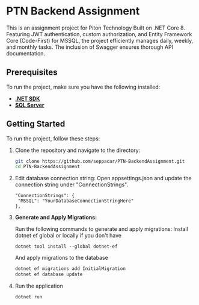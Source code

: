 # PTN Backend Assignment

This is an assignment project for Piton Technology Built on .NET Core 8. Featuring JWT authentication, custom authorization, and Entity Framework Core (Code-First) for MSSQL, the project efficiently manages daily, weekly, and monthly tasks. The inclusion of Swagger ensures thorough API documentation.

## Prerequisites

To run the project, make sure you have the following installed:

- [**.NET SDK**](https://dotnet.microsoft.com/download)
- [**SQL Server**](https://www.microsoft.com/en-us/sql-server/sql-server-downloads)

## Getting Started

To run the project, follow these steps:

1. Clone the repository and navigate to the directory:

   ```bash
   git clone https://github.com/seppacar/PTN-BackendAssignment.git
   cd PTN-BackendAssignment
   ```
2. Edit database connection string: Open appsettings.json and update the connection string under "ConnectionStrings".
   ```
   "ConnectionStrings": {
    "MSSQL": "YourDatabaseConnectionStringHere"
   },
   ```
4. **Generate and Apply Migrations:**

   Run the following commands to generate and apply migrations:
   Install dotnet ef global or locally if you don't have
   ```
   dotnet tool install --global dotnet-ef
   ```
   And apply migrations to the database

   ```bash
   dotnet ef migrations add InitialMigration
   dotnet ef database update
   ```
   
3. Run the application
   ```
   dotnet run
   ```
